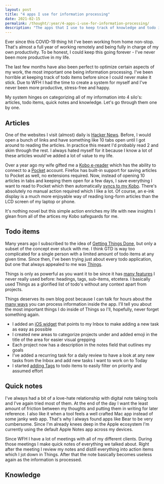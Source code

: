 ```yaml
---
layout: post
title: "4 apps I use for information processing"
date: 2021-02-15
permalink: /thought/:year/4-apps-i-use-for-information-processing/
description: "The apps that I use to keep track of knowledge and todo items."
---
```


Ever since this COVID-19 thing hit I've been working from home non-stop. That's almost a full year of working remotely and being fully in charge of my own productivity. To be honest, I could keep this going forever - I've never been more productive in my life. 

The last few months have also been perfect to optimize certain aspects of my work, the most important one being information processing. I've been horrible at keeping track of todo items before since I could never make it stick. Due to WFH I had the time to create a system for myself and I've never been more productive, stress-free and happy.

My system hinges on categorizing all of my information into 4 silo's: articles, todo items, quick notes and knowledge. Let's go through them one by one.

## Articles

One of the websites I visit (almost) daily is [Hacker News](https://news.ycombinator.com/). Before, I would open a bunch of links and have something like 10 tabs open until I got around to reading the articles. In practice this meant I'd probably read 2 and skim through the rest. I always hated myself for it because I know a lot of these articles would've added a lot of value to my life.

Over a year ago my wife gifted me a [Kobo e-reader](https://gl.kobobooks.com/collections/all) which has the ability to connect to a [Pocket](https://getpocket.com/) account. Firefox has built-in support for saving articles to Pocket as well, no extensions required. Now, instead of opening 10 articles in tabs and keeping them open for a few days, I save everything I want to read to Pocket which then automatically [syncs to my Kobo](https://help.getpocket.com/article/1006-getting-started-with-kobo). There's absolutely no manual action required which I like a lot. Of course, an e-ink display is a much more enjoyable way of reading long-form articles than the LCD screen of my laptop or phone.

It's nothing novel but this simple action enriches my life with new insights I glean from all of the artices my Kobo safeguards for me.

## Todo items

Many years ago I subscribed to the idea of [Getting Things Done](https://gettingthingsdone.com/), but only a subset of the concept ever stuck with me. I think GTD is way too complicated for a single person with a limited amount of todo items at any given time. Since then, I've been trying just about every todo application, but one that always appealed to me was [Things](https://culturedcode.com/things/). 

Things is only as powerful as you want it to be since it has [many features](https://culturedcode.com/things/guide/) I never really used before: headings, tags, sub-items, etcetera. I basically used Things as a glorified list of todo's without any context apart from projects.

Things deserves its own blog post because I can talk for hours about the [many ways](https://www.youtube.com/watch?v=9oBuOrrBskw) you can process information inside the app. I'll tell you about the most important things I do inside of Things so I'll, hopefully, never forget something again.

- I added an [iOS widget](https://culturedcode.com/things/support/articles/2803567/) that points to my Inbox to make adding a new task as easy as possible
- I created new areas to categorize projects under and added emoji in the title of the area for easier visual grepping
- Each project now has a description in the notes field that outlines my goals
- I've added a recurring task for a daily review to have a look at any new tasks from the Inbox and add new tasks I want to work on to Today
- I started [adding Tags](https://culturedcode.com/things/support/articles/2803581/) to todo items to easily filter on priority and assumed effort

## Quick notes

I've always had a bit of a love-hate relationship with digital note taking tools and I've again tried most of them. At the end of the day I want the least amount of friction between my thoughts and putting them in writing for later reference. I also like it when a tool feels a well crafted Mac app instead of some janky web app. That's why I always found apps like Bear to be very cumbersome. Since I'm already knees deep in the Apple ecosystem I'm currently using the default Apple Notes app across my devices.

Since WFH I have a lot of meetings with all of my different clients. During those meetings I make quick notes of everything we talked about. Right after the meeting I review my notes and distill everything into action items which I jot down in Things. After that the note basically becomes useless again as the information is processed.

## Knowledge